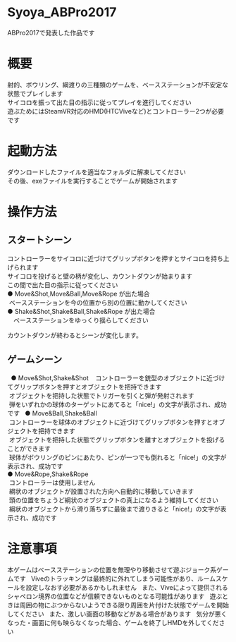 # Syoya_ABPro2017
ABPro2017で発表した作品です

# 概要
射的、ボウリング、綱渡りの三種類のゲームを、ベースステーションが不安定な状態でプレイします  
サイコロを振って出た目の指示に従ってプレイを進行してください  
遊ぶためにはSteamVR対応のHMD(HTCViveなど)とコントローラー2つが必要です  
  
# 起動方法
ダウンロードしたファイルを適当なフォルダに解凍してください  
その後、exeファイルを実行することでゲームが開始されます  

# 操作方法
## スタートシーン
コントローラーをサイコロに近づけてグリップボタンを押すとサイコロを持ち上げられます  
サイコロを投げると壁の柄が変化し、カウントダウンが始まります  
この間で出た目の指示に従ってください  
● Move&Shot,Move&Ball,Move&Rope が出た場合  
  ベースステーションを今の位置から別の位置に動かしてください  
● Shake&Shot,Shake&Ball,Shake&Rope が出た場合  
　ベースステーションをゆっくり揺らしてください  
  
カウントダウンが終わるとシーンが変化します。  
## ゲームシーン
  
● Move&Shot,Shake&Shot  
  コントローラーを銃型のオブジェクトに近づけてグリップボタンを押すとオブジェクトを把持できます  
  オブジェクトを把持した状態でトリガーを引くと弾が発射されます  
  弾をいずれかの球体のターゲットにあてると「nice!」の文字が表示され、成功です  
● Move&Ball,Shake&Ball  
  コントローラーを球体のオブジェクトに近づけてグリップボタンを押すとオブジェクトを把持できます  
  オブジェクトを把持した状態でグリップボタンを離すとオブジェクトを投げることができます  
  球体がボウリングのピンにあたり、ピンが一つでも倒れると「nice!」の文字が表示され、成功です  
● Move&Rope,Shake&Rope  
  コントローラーは使用しません  
  綱状のオブジェクトが設置された方向へ自動的に移動していきます  
  頭の位置をちょうど綱状のオブジェクトの真上になるよう維持してください  
  綱状のオブジェクトから滑り落ちずに最後まで渡りきると「nice!」の文字が表示され、成功です  

# 注意事項
本ゲームはベースステーションの位置を無理やり移動させて遊ぶジョーク系ゲームです  
Viveのトラッキングは最終的に外れてしまう可能性があり、ルームスケールを設定しなおす必要があるかもしれません  
また、Viveによって提供されるシャペロン境界の位置などが信頼できないものとなる可能性があります  
遊ぶときは周囲の物にぶつからないようできる限り周囲を片付けた状態でゲームを開始してください  
また、激しい画面の移動などがある場合があります  
気分が悪くなった・画面に何も映らなくなった場合、ゲームを終了しHMDを外してください  
